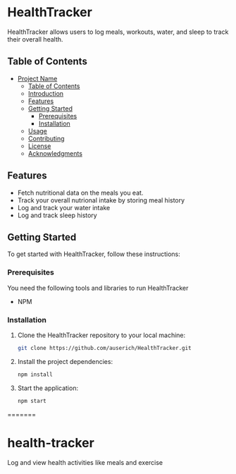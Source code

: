 # HealthTracker

HealthTracker allows users to log meals, workouts, water, and sleep to track their overall health.

## Table of Contents

- [Project Name](#health-tracker)
  - [Table of Contents](#table-of-contents)
  - [Introduction](#introduction)
  - [Features](#features)
  - [Getting Started](#getting-started)
    - [Prerequisites](#prerequisites)
    - [Installation](#installation)
  - [Usage](#usage)
  - [Contributing](#contributing)
  - [License](#license)
  - [Acknowledgments](#acknowledgments)

## Features

- Fetch nutritional data on the meals you eat.
- Track your overall nutrional intake by storing meal history
- Log and track your water intake
- Log and track sleep history

## Getting Started

To get started with HealthTracker, follow these instructions:

### Prerequisites

You need the following tools and libraries to run HealthTracker

- NPM

### Installation

1. Clone the HealthTracker repository to your local machine:

   ```bash
   git clone https://github.com/auserich/HealthTracker.git

2. Install the project dependencies:

    ```bash
    npm install

3. Start the application:

   ```bash
   npm start
=======
# health-tracker
Log and view health activities like meals and exercise

